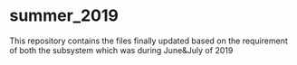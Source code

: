 # summer_2019
This repository contains the  files finally updated based on the requirement of both the subsystem which was during June&amp;July of 2019
